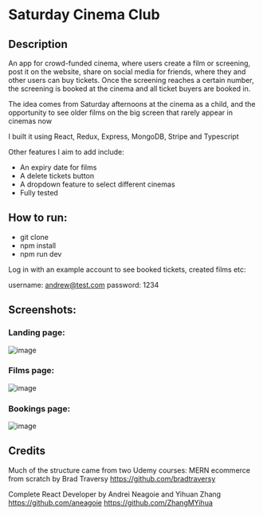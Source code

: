 # Saturday Cinema Club #

 


 ## Description ## 

An app for crowd-funded cinema, where users create a film or screening, post it on the website, share on social media for friends, where they and other users can buy tickets. Once the screening reaches a certain number, the screening is booked at the cinema and all ticket buyers are booked in.          

The idea comes from Saturday afternoons at the cinema as a child, and the opportunity to see older films on the big screen that rarely appear in cinemas now      

I built it using React, Redux, Express, MongoDB, Stripe and Typescript 

Other features I aim to add include:

* An expiry date for films
* A delete tickets button
* A dropdown feature to select different cinemas
* Fully tested


## How to run: ##

* git clone
* npm install
* npm run dev

Log in with an example account to see booked tickets, created films etc:

username: andrew@test.com 
password: 1234 


## Screenshots: ##

### Landing page: ###

![image](https://user-images.githubusercontent.com/22149360/212730098-67a80bc9-cd81-4a45-b113-c4e2aeb7573b.png)

### Films page: ###

![image](https://user-images.githubusercontent.com/22149360/212730259-a9eb0b8e-d177-41aa-a99c-d4e327892705.png)

### Bookings page: ###

![image](https://user-images.githubusercontent.com/22149360/212730328-e2c8da38-3b9d-4788-b8f7-4b9b03597e09.png)

## Credits ##

Much of the structure came from two Udemy courses:
MERN ecommerce from scratch by Brad Traversy 
https://github.com/bradtraversy

Complete React Developer by Andrei Neagoie and Yihuan Zhang
https://github.com/aneagoie
https://github.com/ZhangMYihua








